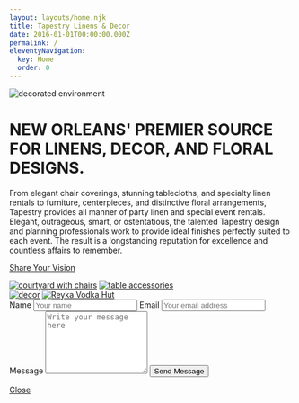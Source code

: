 ```yaml
---
layout: layouts/home.njk
title: Tapestry Linens & Decor
date: 2016-01-01T00:00:00.000Z
permalink: /
eleventyNavigation:
  key: Home
  order: 0
---
```


<img class="photo fullwidth" src="static/img/fountain-pinklight-1000.jpg" alt="decorated environment">

# NEW ORLEANS' PREMIER SOURCE FOR LINENS, DECOR, AND FLORAL DESIGNS.

From elegant chair coverings, stunning tablecloths, and specialty linen rentals to furniture, centerpieces, and distinctive floral arrangements, Tapestry provides all manner of party linen and special event rentals. Elegant, outrageous, smart, or ostentatious, the talented Tapestry design and planning professionals work to provide ideal finishes perfectly suited to each event. The result is a longstanding reputation for excellence and countless affairs to remember.

<p class="text-align-center">
  <a class="share-your-vision" href="#vision" rel="modal:open">Share Your Vision</a>
</p>

<div class="grid homepage-photos">
    <div class="grid left">
  	<a href="/rentals/table-linens"><img class="photo-1" src="static/img/courtyard-whitechairs-square-1000.jpg" alt="courtyard with chairs"></a>
    <a href="/rentals/table-accessories"><img class="photo-3" src="static/img/table-accessories-1000.jpg" alt="table accessories"></a>
  	
  </div>
  <div class="grid right">
    <a href="/services"><img class="photo-2" src="static/img/services-bluetree-1000.jpg" alt="decor"></a>
  	<a href="/events"><img class="photo-4" src="static/img/reyka-vodka-hut-square-1000.jpg" alt="Reyka Vodka Hut"></a>
  </div>
</div>

<div id="vision" class="modal">
 <form id="home-footer-contact" name="contact" method="POST" netlify>
  <label for="name">Name</label>
  <input type="text" name="name" id="name" autocomplete="name" placeholder="Your name" title="Please enter your name" required>
  <label for="email">Email</label>
  <input type="email" name="email" id="email" autocomplete="email" placeholder="Your email address" title="The domain portion of the email address is invalid (the portion after the @)." pattern="^([^\x00-\x20\x22\x28\x29\x2c\x2e\x3a-\x3c\x3e\x40\x5b-\x5d\x7f-\xff]+|\x22([^\x0d\x22\x5c\x80-\xff]|\x5c[\x00-\x7f])*\x22)(\x2e([^\x00-\x20\x22\x28\x29\x2c\x2e\x3a-\x3c\x3e\x40\x5b-\x5d\x7f-\xff]+|\x22([^\x0d\x22\x5c\x80-\xff]|\x5c[\x00-\x7f])*\x22))*\x40([^\x00-\x20\x22\x28\x29\x2c\x2e\x3a-\x3c\x3e\x40\x5b-\x5d\x7f-\xff]+|\x5b([^\x0d\x5b-\x5d\x80-\xff]|\x5c[\x00-\x7f])*\x5d)(\x2e([^\x00-\x20\x22\x28\x29\x2c\x2e\x3a-\x3c\x3e\x40\x5b-\x5d\x7f-\xff]+|\x5b([^\x0d\x5b-\x5d\x80-\xff]|\x5c[\x00-\x7f])*\x5d))*(\.\w{2,})+$" required>
  <label for="message">Message</label>
  <textarea name="message" id="message" placeholder="Write your message here" rows="7" required></textarea>
  <button type="submit" name="submit">Send Message</button>
</form>
  <a href="#" rel="modal:close">Close</a>
</div>
